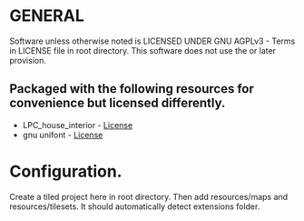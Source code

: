 # GENERAL
Software unless otherwise noted is LICENSED UNDER GNU AGPLv3 - Terms in LICENSE file in root directory.
This software does not use the or later provision.

## Packaged with the following resources for convenience but licensed differently.
- LPC_house_interior - [License](src/resources/tilesets/LPC_house_interior/LICENSE)
- gnu unifont - [License](src/resources/fonts/unifont/LICENSE)

# Configuration.
Create a tiled project here in root directory. Then add resources/maps and resources/tilesets. It should automatically detect extensions folder.